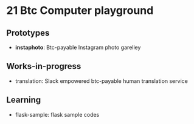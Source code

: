 21 Btc Computer playground
==========================

Prototypes
----------
* **instaphoto**: Btc-payable Instagram photo garelley

Works-in-progress
----------------------------
* translation: Slack empowered btc-payable human translation service

Learning
--------
* flask-sample: flask sample codes